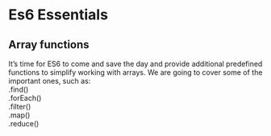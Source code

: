 # Es6 Essentials 

## Array functions

It’s time for ES6 to come and save the day and provide additional predefined functions to simplify working with arrays.
We are going to cover some of the important ones, such as:
<br/>.find()
<br/>.forEach()
<br/>.filter()
<br/>.map()
<br/>.reduce()
